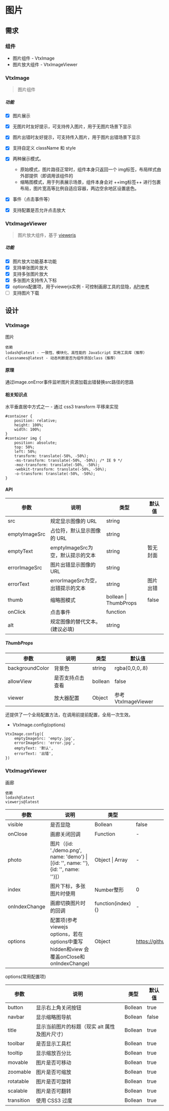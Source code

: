 # 图片
## 需求
### 组件
- 图片组件 - VtxImage
- 图片放大组件 - VtxImageViewer

### VtxImage
> 图片组件

##### 功能
- [x] 图片展示
- [x] 无图片时友好提示，可支持传入图片，用于无图片场景下显示
- [x] 图片出错时友好提示，可支持传入图片，用于图片出错场景下显示
- [x] 支持自定义 className 和 style 
- [x] 两种展示模式。
    - 原始模式，图片路径正常时，组件本身只返回一个 img标签，布局样式由外部提供（即调用该组件的
    - 缩略图模式，用于列表展示场景，组件本身会对 ++img标签++ 进行包裹布局，图片宽高等比例自适应容器，两边空余地区设置底色。
- [x] 事件（点击事件等）
- [x] 支持配置是否允许点击放大




### VtxImageViewer
> 图片放大组件，基于 [viewerjs](https://github.com/fengyuanchen/viewerjs) 

##### 功能
- [x] 图片放大功能基本功能
- [x] 支持单张图片放大
- [x] 支持多张图片放大
- [x] 多张图片支持传入下标
- [x] options配置项，用于viewerjs实例 - 可控制画廊工具的显隐，[API参考](https://github.com/fengyuanchen/viewerjs#options)
- [ ] 支持图片下载

## 设计

### VtxImage
图片

```
依赖
lodash@latest - 一致性、模块化、高性能的 JavaScript 实用工具库（推荐）
classnames@latest - 动态判断是否为组件添加class（推荐）
```

#### 原理
通过image.onError事件监听图片资源加载出错替换src路径的思路

#### 相关知识点
水平垂直居中方式之一 - 通过 css3 transform 平移来实现  
```
#container {
	position: relative;
	height: 100%;
	width: 100%;
}
#container img {
	position: absolute;
	top: 50%;
	left: 50%;
	transform: translate(-50%, -50%);
	-ms-transform: translate(-50%, -50%); /* IE 9 */
	-moz-transform: translate(-50%, -50%);
	-webkit-transform: translate(-50%, -50%);
	-o-transform: translate(-50%, -50%);
}
```


#### API
参数 | 说明 | 类型 | 默认值
---|---|---|---
src | 规定显示图像的 URL | string |
emptyImageSrc | 占位符，默认显示图像的 URL | string |
emptyText | emptyImageSrc为空，默认提示的文本 | string | 暂无封面
errorImageSrc | 图片出错显示图像的 URL | string |
errorText | errorImageSrc为空，出错提示的文本 | string | 图片出错
thumb | 缩略图模式 | bollean \| ThumbProps | false
onClick | 点击事件 | function | 
alt | 规定图像的替代文本。(建议必填) | string | 

##### ThumbProps
参数 | 说明 | 类型 | 默认值
---|---|---|---
backgroundColor | 背景色 | string | rgba(0,0,0,.8)
allowView | 是否支持点击查看 | bollean | false
viewer | 放大器配置 | Object | 参考VtxImageViewer

还提供了一个全局配置方法，在调用前提前配置，全局一次生效。  

- VtxImage.config(options)

```
VtxImage.config({
    emptyImageSrc: 'empty.jpg',
    errorImageSrc: 'error.jpg',
    emptyText: '默认',
    errorText: '出错',
})
```


### VtxImageViewer
画廊

```
依赖
lodash@latest
viewerjs@latest
```

| 参数        | 说明           | 类型  | 默认值 |
| ------------- |-------------| -----|-----|
| visible     | 是否显隐 | Bollean  | false |
| onClose     | 画廊关闭回调 | Function  | - |
| photo     | 图片（{id: './demo.png', name: 'demo'} \| [{id: '', name: ''}, {id: '', name: ''}]） | Object \| Array  | - |
| index | 图片下标，多张图片时使用 | Number整形 | 0 |
| onIndexChange | 画廊切换图片时的回调 | function(index) {} | - |
| options | 配置项(参考 viewejs options，若在options中重写 hidden和view 会覆盖onClose和onIndexChange) | Object | https://github.com/fengyuanchen/viewerjs |

options(常用配置项)

| 参数        | 说明           | 类型  | 默认值 |
| ------------- |-------------| -----|-----|
| button     | 显示右上角关闭按钮 | Bollean  | true |
| navbar     | 显示缩略图导航 | Bollean  | false |
| title     | 显示当前图片的标题（现实 alt 属性及图片尺寸） | Bollean  | true |
| toolbar     | 是否显示工具栏 | Bollean  | true |
| tooltip     | 显示缩放百分比 | Bollean  | true |
| movable     | 图片是否可移动 | Bollean  | true |
| zoomable     | 图片是否可缩放 | Bollean  | true |
| rotatable     | 图片是否可旋转 | Bollean  | true |
| scalable     | 图片是否可翻转 | Bollean  | true |
| transition     | 使用 CSS3 过度 | Bollean  | true |
